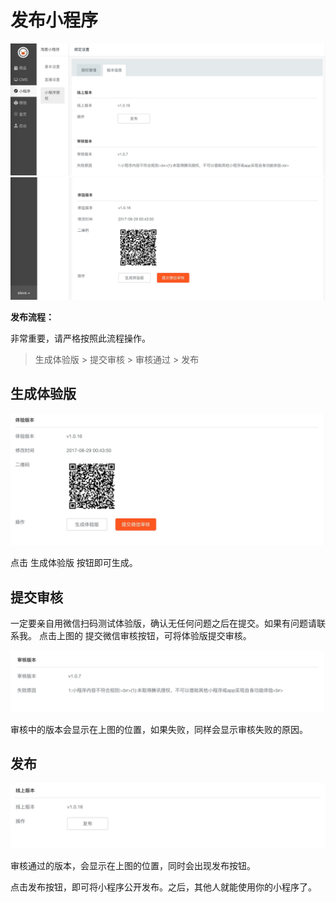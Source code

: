 # 发布小程序

![](../images/DDD0DA4F-CD35-479D-A21B-033CC93E3E89.png)
![](../images/934A3657-C140-4976-8F79-87DC4E42D8B7.png)

**发布流程：**

非常重要，请严格按照此流程操作。

> 生成体验版 > 提交审核 > 审核通过 > 发布


## 生成体验版

![](../images/EC5085B8-AE0F-443A-9B3D-E27D32D79EE0.png)

点击 生成体验版 按钮即可生成。

## 提交审核

一定要亲自用微信扫码测试体验版，确认无任何问题之后在提交。如果有问题请联系我。
点击上图的 提交微信审核按钮，可将体验版提交审核。

![](../images/10E55A44-4DB9-4464-9086-17FBACB5EF45.png)

审核中的版本会显示在上图的位置，如果失败，同样会显示审核失败的原因。

## 发布

![](../images/F9E64A7E-FA8E-4DFF-B9A2-CEDF5A2412AF.png)

审核通过的版本，会显示在上图的位置，同时会出现发布按钮。

点击发布按钮，即可将小程序公开发布。之后，其他人就能使用你的小程序了。
